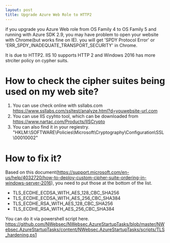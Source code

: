 ```yaml
---
layout: post
title: Upgrade Azure Web Role to HTTP2
---
```


if you upgrade you Azure Web role from OS Family 4 to OS Family 5 and running with Azure SDK 2.9, you may have problem to open your website with Chrome(but works fine on IE). you will get 'SPDY Protocol Error' or 'ERR_SPDY_INADEQUATE_TRANSPORT_SECURITY' in Chrome.

It is due to HTTP2.  IIS 10 supports HTTP 2 and Windows 2016 has more strciter policy on cypher suits.

# How to check the cipher suites being used on my web site?
1. You can use check online with ssllabs.com  
<https://www.ssllabs.com/ssltest/analyze.html?d=youwebsite-url.com>
2. You can use IIS cyyhto tool, which can be downloaded from  
<https://www.nartac.com/Products/IISCrypto>
3. You can also find it in your regiestry.
"HKLM:\SOFTWARE\Policies\Microsoft\Cryptography\Configuration\SSL\00010002"

# How to fix it? 
Based on this document(<https://support.microsoft.com/en-us/help/4032720/how-to-deploy-custom-cipher-suite-ordering-in-windows-server-2016>), you need to put those at the bottom of the list.
* TLS_ECDHE_ECDSA_WITH_AES_128_CBC_SHA256
* TLS_ECDHE_ECDSA_WITH_AES_256_CBC_SHA384
* TLS_ECDHE_RSA_WITH_AES_128_CBC_SHA256
* TLS_ECDHE_RSA_WITH_AES_256_CBC_SHA384

You can do it via powershell script here.
<https://github.com/NWebsec/NWebsec.AzureStartupTasks/blob/master/NWebsec.AzureStartupTasks/content/NWebsec.AzureStartupTasks/scripts/TLS_hardening.ps1>
